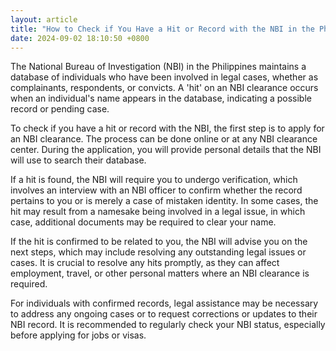 ```yaml
---
layout: article
title: "How to Check if You Have a Hit or Record with the NBI in the Philippines"
date: 2024-09-02 18:10:50 +0800
---
```


<p>The National Bureau of Investigation (NBI) in the Philippines maintains a database of individuals who have been involved in legal cases, whether as complainants, respondents, or convicts. A 'hit' on an NBI clearance occurs when an individual's name appears in the database, indicating a possible record or pending case.</p><p>To check if you have a hit or record with the NBI, the first step is to apply for an NBI clearance. The process can be done online or at any NBI clearance center. During the application, you will provide personal details that the NBI will use to search their database.</p><p>If a hit is found, the NBI will require you to undergo verification, which involves an interview with an NBI officer to confirm whether the record pertains to you or is merely a case of mistaken identity. In some cases, the hit may result from a namesake being involved in a legal issue, in which case, additional documents may be required to clear your name.</p><p>If the hit is confirmed to be related to you, the NBI will advise you on the next steps, which may include resolving any outstanding legal issues or cases. It is crucial to resolve any hits promptly, as they can affect employment, travel, or other personal matters where an NBI clearance is required.</p><p>For individuals with confirmed records, legal assistance may be necessary to address any ongoing cases or to request corrections or updates to their NBI record. It is recommended to regularly check your NBI status, especially before applying for jobs or visas.</p>